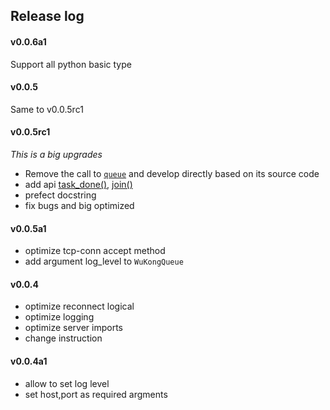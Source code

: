 ## Release log
#### v0.0.6a1
Support all python basic type

#### v0.0.5
Same to v0.0.5rc1

#### v0.0.5rc1
*This is a big upgrades*
* Remove the call to [`queue`][1] and develop directly based on its source code
* add api [task_done()][task_done], [join()][join] 
* prefect docstring
* fix bugs and big optimized

#### v0.0.5a1
* optimize tcp-conn accept method
* add argument log_level to `WuKongQueue`

#### v0.0.4
* optimize reconnect logical
* optimize logging
* optimize server imports
* change instruction

#### v0.0.4a1
* allow to set log level  
* set host,port as required argments

[1]: https://docs.python.org/3.6/library/queue.html
[task_done]: https://docs.python.org/3.6/library/queue.html#queue.Queue.task_done
[join]: https://docs.python.org/3.6/library/queue.html#queue.Queue.join